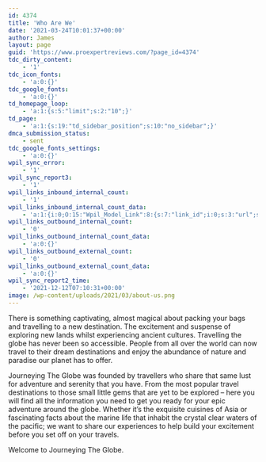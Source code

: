 ```yaml
---
id: 4374
title: 'Who Are We'
date: '2021-03-24T10:01:37+00:00'
author: James
layout: page
guid: 'https://www.proexpertreviews.com/?page_id=4374'
tdc_dirty_content:
    - '1'
tdc_icon_fonts:
    - 'a:0:{}'
tdc_google_fonts:
    - 'a:0:{}'
td_homepage_loop:
    - 'a:1:{s:5:"limit";s:2:"10";}'
td_page:
    - 'a:1:{s:19:"td_sidebar_position";s:10:"no_sidebar";}'
dmca_submission_status:
    - sent
tdc_google_fonts_settings:
    - 'a:0:{}'
wpil_sync_error:
    - '1'
wpil_sync_report3:
    - '1'
wpil_links_inbound_internal_count:
    - '1'
wpil_links_inbound_internal_count_data:
    - 'a:1:{i:0;O:15:"Wpil_Model_Link":8:{s:7:"link_id";i:0;s:3:"url";s:44:"https://www.journeyingtheglobe.com/about-us/";s:4:"host";s:22:"journeyingtheglobe.com";s:8:"internal";b:1;s:4:"post";O:15:"Wpil_Model_Post":9:{s:2:"id";s:4:"4230";s:5:"title";N;s:4:"type";s:4:"post";s:6:"status";N;s:7:"content";N;s:5:"links";N;s:4:"slug";N;s:6:"clicks";N;s:8:"position";N;}s:6:"anchor";s:14:"clicking here.";s:15:"added_by_plugin";b:0;s:8:"location";s:7:"content";}}'
wpil_links_outbound_internal_count:
    - '0'
wpil_links_outbound_internal_count_data:
    - 'a:0:{}'
wpil_links_outbound_external_count:
    - '0'
wpil_links_outbound_external_count_data:
    - 'a:0:{}'
wpil_sync_report2_time:
    - '2021-12-12T07:10:31+00:00'
image: /wp-content/uploads/2021/03/about-us.png
---
```


There is something captivating, almost magical about packing your bags and travelling to a new destination. The excitement and suspense of exploring new lands whilst experiencing ancient cultures. Travelling the globe has never been so accessible. People from all over the world can now travel to their dream destinations and enjoy the abundance of nature and paradise our planet has to offer.  
  
Journeying The Globe was founded by travellers who share that same lust for adventure and serenity that you have. From the most popular travel destinations to those small little gems that are yet to be explored – here you will find all the information you need to get you ready for your epic adventure around the globe. Whether it’s the exquisite cuisines of Asia or fascinating facts about the marine life that inhabit the crystal clear waters of the pacific; we want to share our experiences to help build your excitement before you set off on your travels.  
  
Welcome to Journeying The Globe.